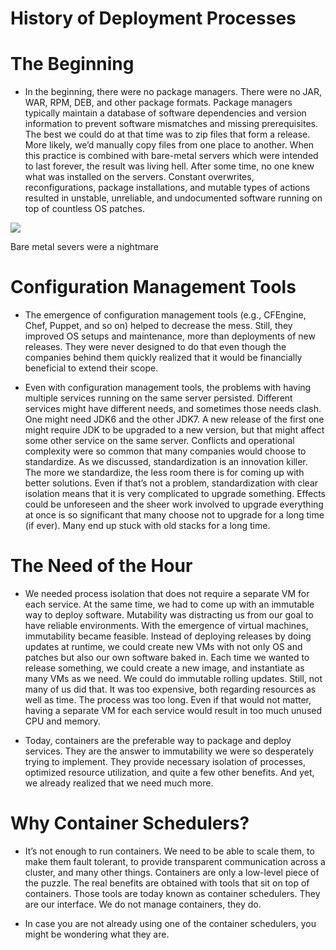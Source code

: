 # History of Deployment Processes


# The Beginning 

- In the beginning, there were no package managers. There were no JAR, WAR, RPM, DEB, and other package formats. Package managers typically maintain a
database of software dependencies and version information to prevent software mismatches and missing prerequisites. The best we could do at that 
time was to zip files that form a release. More likely, we’d manually copy files from one place to another. When this practice is combined with 
bare-metal servers which were intended to last forever, the result was living hell. After some time, no one knew what was installed on the servers. 
Constant overwrites, reconfigurations, package installations, and mutable types of actions 
resulted in unstable, unreliable, and undocumented software running on top of countless OS patches.

![](https://raw.githubusercontent.com/sangam14/ContainerLabs/master/img/bare-metal-old.png)

Bare metal severs were a nightmare

# Configuration Management Tools 

- The emergence of configuration management tools (e.g., CFEngine, Chef, Puppet, and so on) helped to decrease the mess. Still,
they improved OS setups and maintenance, more than deployments of new releases. They were never designed to do that even though the 
companies behind them quickly realized that it would be financially beneficial to extend their scope.

- Even with configuration management tools, the problems with having multiple services running on the same server persisted. Different services 
might have different needs, and sometimes those needs clash. One might need JDK6 and the other JDK7. A new release of the first one might require 
JDK to be upgraded to a new version, but that might affect some other service on the same server. Conflicts and operational complexity were so common 
that many companies would choose to standardize. As we discussed, standardization is an innovation killer. The more we standardize, the less 
room there is for coming up with better solutions. Even if that’s not a problem, standardization with clear isolation means that it is very 
complicated to upgrade something. Effects could be unforeseen and the sheer work involved to upgrade everything at once is so significant that many 
choose not to upgrade for a long time (if ever). Many end up stuck with old stacks for a long time.

# The Need of the Hour 

- We needed process isolation that does not require a separate VM for each service. At the same time, we had to come up with an
immutable way to deploy software. Mutability was distracting us from our goal to have reliable environments. With the emergence of 
virtual machines, immutability became feasible. Instead of deploying releases by doing updates at runtime, we could create new VMs with 
not only OS and patches but also our own software baked in. Each time we wanted to release something, we could create a new image, and 
instantiate as many VMs as we need. We could do immutable rolling updates. Still, not many of us did that. It was too expensive, both 
regarding resources as well as time. The process was too long. Even if that would not matter, having a separate VM for each service would result
in too much unused CPU and memory.

- Today, containers are the preferable way to package and deploy services. They are the answer to immutability we were so desperately trying to
implement. They provide necessary isolation of processes, optimized resource utilization, and quite a few other benefits. And yet, we already 
realized that we need much more.


# Why Container Schedulers? 

- It’s not enough to run containers. We need to be able to scale them, to make them fault tolerant, to provide transparent communication across 
a cluster, and many other things. Containers are only a low-level piece of the puzzle. The real benefits are obtained with tools that sit on top of
containers. Those tools are today known as container schedulers.
They are our interface. We do not manage containers, they do.

- In case you are not already using one of the container schedulers, you might be wondering what they are.

